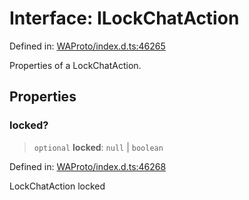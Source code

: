 # Interface: ILockChatAction

Defined in: [WAProto/index.d.ts:46265](https://github.com/Fokusdotid/bail/blob/a029a4f9908cd3806112e8438f5a31dda1376b84/WAProto/index.d.ts#L46265)

Properties of a LockChatAction.

## Properties

### locked?

> `optional` **locked**: `null` \| `boolean`

Defined in: [WAProto/index.d.ts:46268](https://github.com/Fokusdotid/bail/blob/a029a4f9908cd3806112e8438f5a31dda1376b84/WAProto/index.d.ts#L46268)

LockChatAction locked
